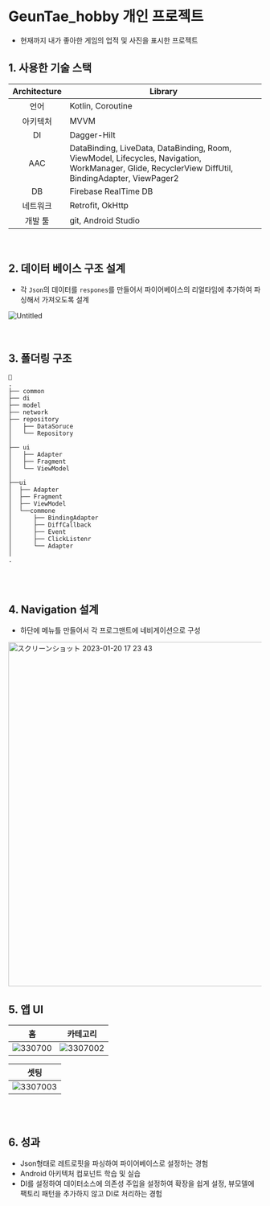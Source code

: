 # GeunTae_hobby 개인 프로젝트

- 현재까지 내가 좋아한 게임의 업적 및 사진을 표시한 프로젝트

## 1. 사용한 기술 스택

|Architecture|Library|
|:------:|---|
|언어|Kotlin, Coroutine|
|아키텍처|MVVM|
|DI|Dagger-Hilt|
|AAC|DataBinding, LiveData, DataBinding, Room, ViewModel, Lifecycles, Navigation, WorkManager, Glide, RecyclerView DiffUtil, BindingAdapter, ViewPager2|
|DB|Firebase RealTime DB|
|네트워크|Retrofit, OkHttp|
|개발 툴|git, Android Studio|

<br>

## 2. 데이터 베이스 구조 설계
- 각 ```Json```의 데이터를 ```respones```를 만들어서 파이어베이스의 리얼타임에 추가하여 파싱해서 가져오도록 설계

![Untitled](https://user-images.githubusercontent.com/80413888/213824714-5fe3bfbf-0566-44b4-9545-06e93fbc46ea.png)

<br>

## 3. 폴더링 구조

```
🔖
.
├── common
├── di
├── model
├── network
├── repository
│   ├── DataSoruce
│   └── Repository
│
├── ui
│   ├── Adapter
│   ├── Fragment
│   └── ViewModel
│
├──ui
│  ├── Adapter
│  ├── Fragment
│  ├── ViewModel
│  └──commone
│      ├── BindingAdapter
│      ├── DiffCallback
│      ├── Event
│      ├── ClickListenr
│      └── Adapter
│ 
.
    
``` 
<br>

## 4. Navigation 설계
- 하단에 메뉴틀 만들어서 각 프로그맨트에 네비게이션으로 구성

<img width="685" alt="スクリーンショット 2023-01-20 17 23 43" src="https://user-images.githubusercontent.com/80413888/213824660-a8150fdc-ec7b-46ac-b160-e6b22da1ad26.png">

<br>

## 5. 앱 UI

|홈|카테고리|
|------|---|
|![330700](https://user-images.githubusercontent.com/80413888/213951471-a5a0ead4-e27d-4bd2-b169-b14ee52b4c17.gif)|![3307002](https://user-images.githubusercontent.com/80413888/213951733-3361552d-6789-44b8-8583-4ffbbc7c96fe.gif)|

|셋팅|
|------|
|![3307003](https://user-images.githubusercontent.com/80413888/213951737-952bd80c-5669-4ddb-a828-fa4437c6d67c.gif)|

<br>
<br>

## 6. 성과
- Json형태로 레트로핏을 파싱하여 파이어베이스로 설정하는 경험
- Android 아키텍처 컴포넌트 학습 및 실습
- DI를 설정하여 데이터소스에 의존성 주입을 설정하여 확장을 쉽게 설정, 뷰모델에 팩토리 패턴을 추가하지 않고 DI로 처리하는 경험








